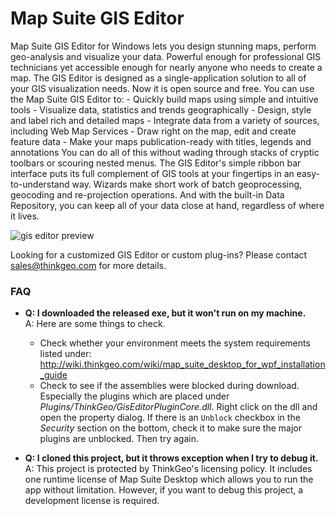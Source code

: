# Map Suite GIS Editor

Map Suite GIS Editor for Windows lets you design stunning maps, perform geo-analysis and visualize your data. Powerful enough for professional GIS technicians yet accessible enough for nearly anyone who needs to create a map. The GIS Editor is designed as a single-application solution to all of your GIS visualization needs. Now it is open source and free. You can use the Map Suite GIS Editor to: - Quickly build maps using simple and intuitive tools - Visualize data, statistics and trends geographically - Design, style and label rich and detailed maps - Integrate data from a variety of sources, including Web Map Services - Draw right on the map, edit and create feature data - Make your maps publication-ready with titles, legends and annotations You can do all of this without wading through stacks of cryptic toolbars or scouring nested menus. The GIS Editor's simple ribbon bar interface puts its full complement of GIS tools at your fingertips in an easy-to-understand way. Wizards make short work of batch geoprocessing, geocoding and re-projection operations. And with the built-in Data Repository, you can keep all of your data close at hand, regardless of where it lives.

![gis editor preview](https://github.com/ThinkGeo/MapSuiteGisEditor/raw/develop/Previews/mapsuite-giseditor-preview-1.jpg?raw=true)

Looking for a customized GIS Editor or custom plug-ins? Please contact sales@thinkgeo.com for more details. 

### FAQ
- __Q: I downloaded the released exe, but it won't run on my machine.__  
A: Here are some things to check.
  - Check whether your environment meets the system requirements listed under: http://wiki.thinkgeo.com/wiki/map_suite_desktop_for_wpf_installation_guide
  - Check to see if the assemblies were blocked during download. Especially the plugins which are placed under _Plugins/ThinkGeo/GisEditorPluginCore.dll_. Right click on the dll and open the property dialog. If there is an `Unblock` checkbox in the _Security_ section on the bottom, check it to make sure the major plugins are unblocked. Then try again.
  
- __Q: I cloned this project, but it throws exception when I try to debug it.__  
A: This project is protected by ThinkGeo's licensing policy. It includes one runtime license of Map Suite Desktop which allows you to run the app without limitation. However, if you want to debug this project, a development license is required.

